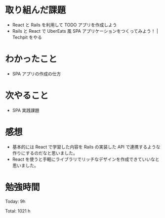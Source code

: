 # 取り組んだ課題

- React と Rails を利用して TODO アプリを作成しよう
- Rails と React で UberEats 風 SPA アプリケーションをつくってみよう！ | Techpit をやる

# わかったこと

- SPA アプリの作成の仕方

# 次やること

- SPA 実践課題

# 感想

- 基本的には React で学習した内容を Rails の実装した API で連携するような作りにするのだなと思いました。
- React を使うと手軽にライブラリでリッチなデザインを作成できていいなと思いました。

# 勉強時間

Today: 9h

Total: 1021 h
